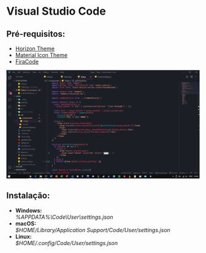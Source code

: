 <h1>Visual Studio Code</h1>
<h2>Pré-requisitos:</h2>
<ul>
  <li><a href="https://marketplace.visualstudio.com/items?itemName=jolaleye.horizon-theme-vscode" target="_blank" >Horizon    Theme</a></li>
  <li><a href="https://marketplace.visualstudio.com/items?itemName=PKief.material-icon-theme" target="_blank">Material Icon Theme</a></li>
  <li><a href="https://github.com/tonsky/FiraCode" target="_blank" >FiraCode</a></li>
</ul>
<img src="img/settings_result.png">
<h2>Instalação:</h2>
<ul>
  <li><b>Windows:</b></li> <var>%APPDATA%\Code\User\settings.json</var>
  <li><b>macOS:</b></li> <var>$HOME/Library/Application Support/Code/User/settings.json</var>
  <li><b>Linux:</b></li> <var>$HOME/.config/Code/User/settings.json</var>
<ul>
